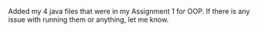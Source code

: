 Added my 4 java files that were in my Assignment 1 for OOP. If there is any issue with running them or anything, let me know.
